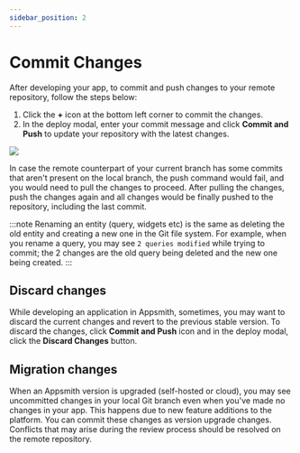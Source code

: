 ```yaml
---
sidebar_position: 2
---
```


# Commit Changes

After developing your app, to commit and push changes to your remote repository, follow the steps below:

1.  Click the **+** icon at the bottom left corner to commit the changes. 
2. In the deploy modal, enter your commit message and click **Commit and Push** to update your repository with the latest changes. 

![](/img/commit_changes_git.gif)


In case the remote counterpart of your current branch has some commits that aren't present on the local branch, the push command would fail, and you would need to pull the changes to proceed. After pulling the changes, push the changes again and all changes would be finally pushed to the repository, including the last commit.

:::note
Renaming an entity (query, widgets etc) is the same as deleting the old entity and creating a new one in the Git file system. For example, when you rename a query, you may see `2 queries modified` while trying to commit; the 2 changes are the old query being deleted and the new one being created.
:::

## Discard changes

While developing an application in Appsmith, sometimes, you may want to discard the current changes and revert to the previous stable version. To discard the changes, click **Commit and Push** icon and in the deploy modal, click the **Discard Changes** button. 

## Migration changes

When an Appsmith version is upgraded (self-hosted or cloud), you may see uncommitted changes in your local Git branch even when you've made no changes in your app. This happens due to new feature additions to the platform. You can commit these changes as version upgrade changes. Conflicts that may arise during the review process should be resolved on the remote repository.

